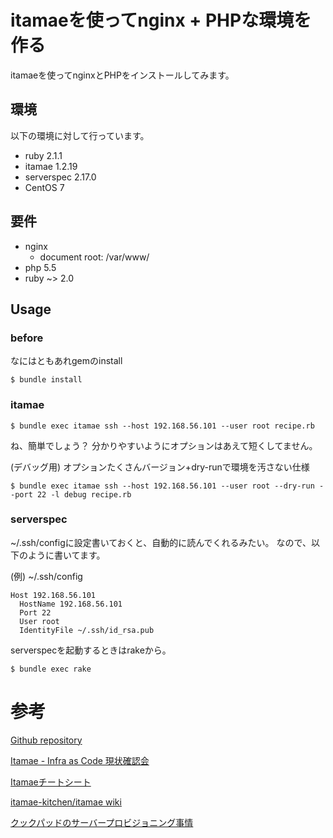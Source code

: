 # itamaeを使ってnginx + PHPな環境を作る

itamaeを使ってnginxとPHPをインストールしてみます。

## 環境

以下の環境に対して行っています。

* ruby 2.1.1
* itamae 1.2.19
* serverspec 2.17.0
* CentOS 7

## 要件

* nginx
  * document root: /var/www/
* php 5.5
* ruby ~> 2.0

## Usage

### before

なにはともあれgemのinstall

```
$ bundle install
```

### itamae

```
$ bundle exec itamae ssh --host 192.168.56.101 --user root recipe.rb
```

ね、簡単でしょう？
分かりやすいようにオプションはあえて短くしてません。

(デバッグ用) オプションたくさんバージョン+dry-runで環境を汚さない仕様

```
$ bundle exec itamae ssh --host 192.168.56.101 --user root --dry-run --port 22 -l debug recipe.rb
```

### serverspec

~/.ssh/configに設定書いておくと、自動的に読んでくれるみたい。
なので、以下のように書いてます。

(例) ~/.ssh/config

```
Host 192.168.56.101
  HostName 192.168.56.101
  Port 22
  User root
  IdentityFile ~/.ssh/id_rsa.pub
```

serverspecを起動するときはrakeから。

```
$ bundle exec rake
```

# 参考

[Github repository](https://github.com/itamae-kitchen/itamae)

[Itamae - Infra as Code 現状確認会](https://speakerdeck.com/ryotarai/itamae-infra-as-code-xian-zhuang-que-ren-hui)

[Itamaeチートシート](http://qiita.com/fukuiretu/items/170aa956731f2ffb5715)

[itamae-kitchen/itamae wiki](https://github.com/itamae-kitchen/itamae/wiki)

[クックパッドのサーバープロビジョニング事情](http://techlife.cookpad.com/entry/2015/05/12/080000)
